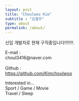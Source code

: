 ```yaml
---
layout: post
title: "Choulwoo Kim"
subtitle : "김철우"
type: about
permalink: /about/
---
```


신입 개발자로 현재 구직중입니다!!!!!!!.

<div class="section">
	<div class="item" id="1">
		<p class="info-disc">
			E-mail : <br>choul3416@naver.com <br>
			<br>
			Github : <br><a href="https://github.com/Kimchoulwoo">https://github.com/Kimchoulwoo</a><br>
		</p>
	</div>
	<div class="item" id="2">
		<p class="info-disc">
			Interested in...<br />
			Sport / Game / Movie<br />
			Travel / Sleep
		</p>
	</div>
</div>
